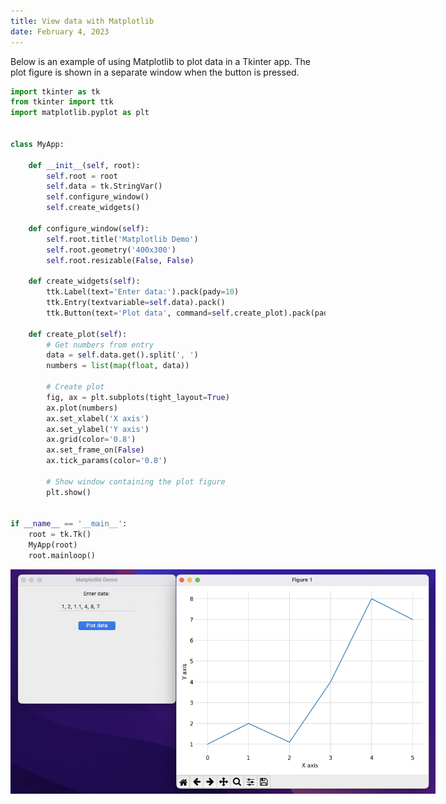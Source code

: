 ```yaml
---
title: View data with Matplotlib
date: February 4, 2023
---
```


Below is an example of using Matplotlib to plot data in a Tkinter app. The plot figure is shown in a separate window when the button is pressed.

```python
import tkinter as tk
from tkinter import ttk
import matplotlib.pyplot as plt


class MyApp:

    def __init__(self, root):
        self.root = root
        self.data = tk.StringVar()
        self.configure_window()
        self.create_widgets()

    def configure_window(self):
        self.root.title('Matplotlib Demo')
        self.root.geometry('400x300')
        self.root.resizable(False, False)

    def create_widgets(self):
        ttk.Label(text='Enter data:').pack(pady=10)
        ttk.Entry(textvariable=self.data).pack()
        ttk.Button(text='Plot data', command=self.create_plot).pack(pady=20)

    def create_plot(self):
        # Get numbers from entry
        data = self.data.get().split(', ')
        numbers = list(map(float, data))

        # Create plot
        fig, ax = plt.subplots(tight_layout=True)
        ax.plot(numbers)
        ax.set_xlabel('X axis')
        ax.set_ylabel('Y axis')
        ax.grid(color='0.8')
        ax.set_frame_on(False)
        ax.tick_params(color='0.8')

        # Show window containing the plot figure
        plt.show()


if __name__ == '__main__':
    root = tk.Tk()
    MyApp(root)
    root.mainloop()
```

<p><img src="../../assets/images/tkinter-matplotlib.png" style="max-width: 680px;" alt="tkinter matplotlib"></p>
